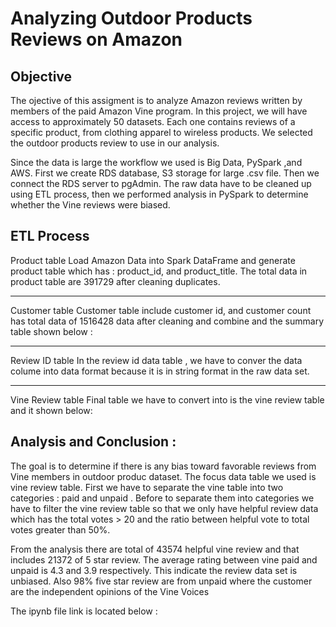 # Analyzing Outdoor Products Reviews on Amazon

## Objective 
The ojective of this assigment is to analyze Amazon reviews written by members of the paid Amazon Vine program. In this project, we will have access to approximately 50 datasets. Each one contains reviews of a specific product, from clothing apparel to wireless products. We selected the outdoor products review to use in our analysis. 

Since the data is large the workflow we used is  Big Data, PySpark ,and AWS. First we create RDS database, S3 storage for large .csv file. Then we connect the RDS server to pgAdmin. The raw data have to be cleaned up using ETL process, then we performed analysis in PySpark to determine whether the Vine reviews were biased.

## ETL Process 
Product table 
Load Amazon Data into Spark DataFrame and generate product table which has : product_id, and product_title. The total data in product table are 391729 after cleaning duplicates.

________________________________________________________________________________________________________________________________________________________________________
Customer table 
Customer table include customer id, and customer count has total data of 1516428 data after cleaning and combine and the summary table shown below :

________________________________________________________________________________________________________________________________________________________________________
Review ID table 
In the review id data table , we have to conver the data colume into data format because it is in string format in the raw data set.

_________________________________________________________________________________________________________________________________________________________________________
Vine Review table
Final table we have to convert into is the vine review table and it shown below:

## Analysis and Conclusion :
The goal is to determine if there is any bias toward favorable reviews from Vine members in outdoor produc dataset. The focus data table we used is vine review table. First we have to separate the vine table into two categories : paid and unpaid . Before to separate them into categories we have to filter the vine review table so that we only have helpful review data which has the total votes > 20 and the ratio between helpful vote to total votes greater than 50%.

From the analysis there are total of 43574 helpful vine review and that includes 21372 of 5 star review. The average rating between vine paid and unpaid is 4.3 and 3.9 respectively. This indicate the review data set is unbiased. Also 98% five star review are from unpaid where the customer are the independent opinions of the Vine Voices

The ipynb file link is located below :
